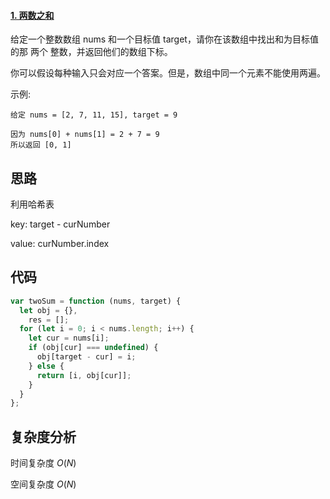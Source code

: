 #### [1. 两数之和](https://leetcode-cn.com/problems/two-sum/)

给定一个整数数组 nums 和一个目标值 target，请你在该数组中找出和为目标值的那 两个 整数，并返回他们的数组下标。

你可以假设每种输入只会对应一个答案。但是，数组中同一个元素不能使用两遍。

示例:

```
给定 nums = [2, 7, 11, 15], target = 9

因为 nums[0] + nums[1] = 2 + 7 = 9
所以返回 [0, 1]
```

## 思路

利用哈希表

key: target - curNumber

value: curNumber.index

## 代码

```javascript
var twoSum = function (nums, target) {
  let obj = {},
    res = [];
  for (let i = 0; i < nums.length; i++) {
    let cur = nums[i];
    if (obj[cur] === undefined) {
      obj[target - cur] = i;
    } else {
      return [i, obj[cur]];
    }
  }
};
```

## 复杂度分析

时间复杂度 $O(N)$

空间复杂度 $O(N)$
